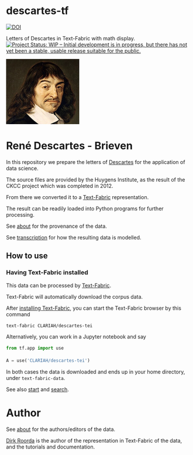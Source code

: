 # descartes-tf

[![DOI](https://zenodo.org/badge/570809409.svg)](https://zenodo.org/badge/latestdoi/570809409)

Letters of Descartes in Text-Fabric with math display.
[![Project Status: WIP – Initial development is in progress, but there has not yet been a stable, usable release suitable for the public.](https://www.repostatus.org/badges/latest/wip.svg)](https://www.repostatus.org/#wip)

![descartes](docs/images/logo.png)

# René Descartes - Brieven

In this repository we prepare the letters of
[Descartes](https://en.wikipedia.org/wiki/René_Descartes)
for the application of data science.

The source files are provided by the Huygens Institute, as the result of the CKCC project which was completed
in 2012.

From there we converted it to a
[Text-Fabric](https://github.com/annotation/text-fabric)
representation.

The result can be readily loaded into Python programs for further processing.

See [about](about.md) for the provenance of the data.

See [transcription](transcription.md) for how the resulting data is modelled.

## How to use

### Having Text-Fabric installed

This data can be processed by 
[Text-Fabric](https://annotation.github.io/text-fabric/tf).

Text-Fabric will automatically download the corpus data.

After [installing Text-Fabric](https://annotation.github.io/text-fabric/tf/about/install.html),
you can start the Text-Fabric browser by this command

```sh
text-fabric CLARIAH/descartes-tei
```

Alternatively, you can work in a Jupyter notebook and say

```python
from tf.app import use

A = use('CLARIAH/descartes-tei')
```

In both cases the data is downloaded and ends up in your home directory,
under `text-fabric-data`.

See also 
[start](https://nbviewer.jupyter.org/github/CLARIAH/descartes-tei/blob/master/tutorial/start.ipynb)
and
[search](https://nbviewer.jupyter.org/github/CLARIAH/descartes-tei/blob/master/tutorial/search.ipynb).

# Author

See [about](about.md) for the authors/editors of the data.

[Dirk Roorda](https://github.com/dirkroorda) is the author of the representation in Text-Fabric of the data,
and the tutorials and documentation.
